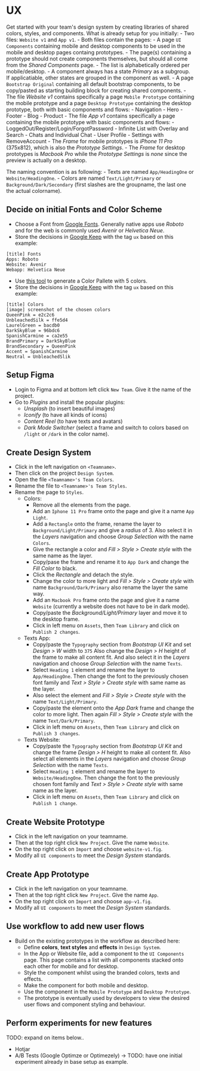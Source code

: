 # UX

Get started with your team's design system by creating libraries of shared colors, styles, and components.
What is already setup for you initially:
    - Two files: `Website v1` and `App v1`.
    - Both files contain the pages:
        - A page `UI Components` containing mobile and desktop components to be used in the mobile and desktop pages containg prototypes.
            - The page(s) containing a prototype should not create components themselves, but should all come from the *Shared Components* page.
            - The list is alphabetically ordered per mobile/desktop.
            - A component always has a state *Primary* as a subgroup. If applicatiable, other states are grouped in the component as well.
        - A page `Bootstrap Original` containing all default bootstrap components, to be copy/pasted as starting building block for creating shared components.
    - The file *Website v1* contains specifically a page `Mobile Prototype` containing the mobile prototype and a page `Desktop Prototype` containing the desktop prototype, both with basic components and flows:
            - Navigation
            - Hero
            - Footer
            - Blog
            - Product
    - The file *App v1* contains specifically a page containing the mobile prototype with basic components and flows:
            - LoggedOut/Register/Login/ForgotPassword
            - Infinite List with Overlay and Search
            - Chats and Individual Chat
            - User Profile
            - Settings with RemoveAccount
    - The *Frame* for mobile prototypes is *iPhone 11 Pro* (375x812), which is also the *Prototype Settings*.
    - The *Frame* for desktop prototypes is *Macbook Pro* while the *Prototype Settings* is *none* since the preview is actually on a desktop.

The naming convention is as following:
    - Texts are named `App/HeadingOne` or `Website/HeadingOne`.
    - Colors are named `Text/Light/Primary` or `Background/Dark/Secondary` (first slashes are the groupname, the last one the actual colorname).

## Decide on initial Fonts and Color Scheme
- Choose a Font from [Google Fonts](https://fonts.google.com). Generally native apps use *Roboto* and for the web is commonly used *Avenir* or *Helvetica Neue*.
- Store the decisions in [Google Keep](https://keep.google.com/) with the tag `ux` based on this example:
```
[title] Fonts
Apps: Roboto
Website: Avenir
Webapp: Helvetica Neue
```
- Use [this tool](https://coolors.co/) to generate a Color Pallete with 5 colors.
- Store the decisions in [Google Keep](https://keep.google.com/) with the tag `ux` based on this example:
```
[title] Colors
[image] screenshot of the chosen colors
QueenPink = e2c2c6
UnbleachedSilk = ffe5d4
LaurelGreen = bacdb0
DarkSkyBlue = 96bdc6
SpanishCarmine = ca2e55
BrandPrimary = DarkSkyBlue
BrandSecondary = QueenPink
Accent = SpanishCarmine
Neutral = UnbleachedSlik
```

## Setup Figma

- Login to Figma and at bottom left click `New Team`. Give it the name of the project.
- Go to *Plugins* and install the popular plugins:
    - *Unsplash* (to insert beautiful images)
    - *Iconify* (to have all kinds of icons)
    - *Content Reel* (to have texts and avatars)
    - *Dark Mode Switcher* (select a frame and switch to colors based on `/light` or `/dark` in the color name).

## Create Design System

- Click in the left navigation on `<Teamname>`.
- Then click on the project `Design System`.
- Open the file `<Teamname>'s Team Colors`.
- Rename the file to `<Teamname>'s Team Styles`.
- Rename the page to `Styles`.
    - Colors:
        - Remove all the elements from the page.
        - Add an `Iphone 11 Pro` frame onto the page and give it a name `App Light`.
        - Add a `Rectangle` onto the frame, rename the layer to `Background/Light/Primary` and give a *radius* of 3. Also select it in the *Layers* navigation and choose *Group Selection* with the name `Colors`.
        - Give the rectangle a color and *Fill > Style > Create style* with the same name as the layer.
        - Copy/pase the frame and rename it to `App Dark` and change the *Fill Color* to black.
        - Click the *Rectangle* and detach the style.
        - Change the color to more light and *Fill > Style > Create style* with name `Background/Dark/Primary` also rename the layer the same way.
        - Add an `Macbook Pro` frame onto the page and give it a name `Website` (currently a website does not have to be in dark mode).
        - Copy/paste the *Background/Light/Primary* layer and move it to the desktop frame.
        - Click in left menu on `Assets`, then `Team Library` and click on `Publish 2 changes`.
    - Texts App:
        - Copy/paste the `Typography` section from *Bootstrap UI Kit* and set *Design > W* width to `375` Also change the *Design > H* height of the frame to make all content fit. And also select it in the *Layers* navigation and choose *Group Selection* with the name `Texts`.
        - Select `Heading 1` element and rename the layer to `App/HeadingOne`. Then change the font to the previously chosen font family and *Text > Style > Create style* with same name as the layer.
        - Also select the element and *Fill > Style > Create style* with the name `Text/Light/Primary`.
        - Copy/paste the element onto the *App Dark* frame and change the color to more light. Then again *Fill > Style > Create style* with the name `Text/Dark/Primary`.
        - Click in left menu on `Assets`, then `Team Library` and click on `Publish 3 changes`.
    - Texts Website:
        - Copy/paste the `Typography` section from *Bootstrap UI Kit* and change the frame *Design > H* height to make all content fit. Also select all elements in the *Layers* navigation and choose *Group Selection* with the name `Texts`.
        - Select `Heading 1` element and rename the layer to `Website/HeadingOne`. Then change the font to the previously chosen font family and *Text > Style > Create style* with same name as the layer.
        - Click in left menu on `Assets`, then `Team Library` and click on `Publish 1 change`.

## Create Website Prototype

- Click in the left navigation on your teamname.
- Then at the top right click `New Project`. Give the name `Website`.
- On the top right click on `Import` and choose `website-v1.fig`.
- Modify all `UI components` to meet the *Design System* standards.

## Create App Prototype

- Click in the left navigation on your teamname.
- Then at the top right click `New Project`. Give the name `App`.
- On the top right click on `Import` and choose `app-v1.fig`.
- Modify all `UI components` to meet the *Design System* standards.

## Use workflow to add new user flows

- Build on the existing prototypes in the workflow as described here:
    - Define **colors**, **text styles** and **effects** in `Design System`.
    - In the App or Website file, add a component to the `UI Components` page. This page contains a list with all components stacked onto each other for mobile and for desktop.
    - Style the component whilst using the branded colors, texts and effects.
    - Make the component for both mobile and desktop.
    - Use the component in the `Mobile Prototype` and `Desktop Prototype`.
    - The prototype is eventually used by developers to view the desired user flows and component styling and behaviour.

## Perform experiments for new features

TODO: expand on items below..
- Hotjar
- A/B Tests (Google Optimze or Optimezely) -> TODO: have one initial experiment already in base setup as example.